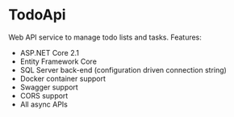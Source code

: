 # TodoApi

Web API service to manage todo lists and tasks.  Features:

- ASP.NET Core 2.1
- Entity Framework Core
- SQL Server back-end (configuration driven connection string)
- Docker container support
- Swagger support
- CORS support
- All async APIs